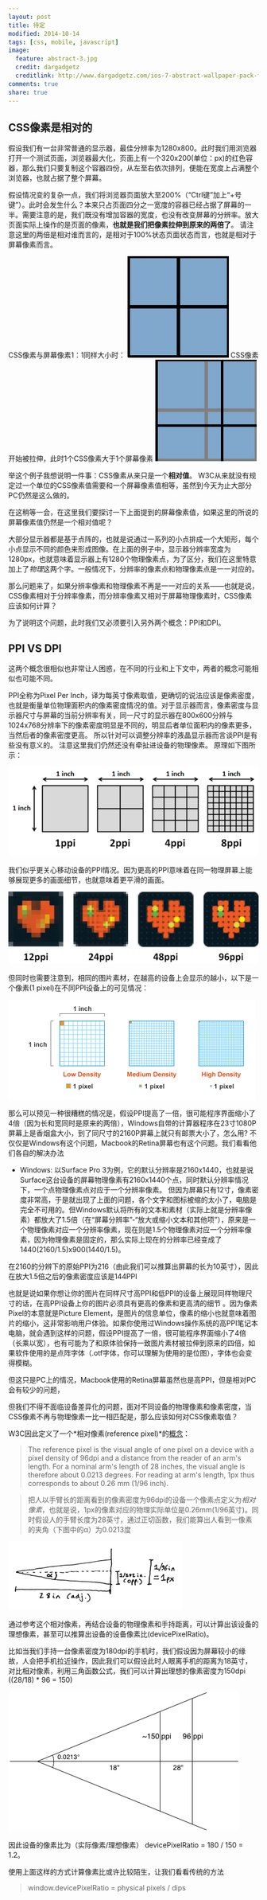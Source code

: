 ```yaml
---
layout: post
title: 待定
modified: 2014-10-14
tags: [css, mobile, javascript]
image:
  feature: abstract-3.jpg
  credit: dargadgetz
  creditlink: http://www.dargadgetz.com/ios-7-abstract-wallpaper-pack-for-iphone-5-and-ipod-touch-retina/
comments: true
share: true
---
```


## CSS像素是相对的

假设我们有一台非常普通的显示器，最佳分辨率为1280x800。此时我们用浏览器打开一个测试页面，浏览器最大化，页面上有一个320x200(单位：px)的红色容器，那么我们只要复制这个容器四份，从左至右依次排列，便能在宽度上占满整个浏览器，也就占据了整个屏幕。

假设情况变的复杂一点，我们将浏览器页面放大至200%（“Ctrl键”加上“+号键”）。此时会发生什么？本来只占页面四分之一宽度的容器已经占据了屏幕的一半。需要注意的是，我们既没有增加容器的宽度，也没有改变屏幕的分辨率。放大页面实际上操作的是页面的像素，**也就是我们把像素拉伸到原来的两倍了**。 请注意这里的两倍是相对谁而言的，是相对于100%状态页面状态而言，也就是相对于屏幕像素而言。

CSS像素与屏幕像素1：1同样大小时：
![origin_pixel](./images/ppi/csspixels_100.gif)
CSS像素开始被拉伸，此时1个CSS像素大于1个屏幕像素
![zoom_in_pixel](./images/ppi/csspixels_in.gif)

举这个例子我想说明一件事：CSS像素从来只是一个**相对值**。 W3C从来就没有规定过一个单位的CSS像素值需要和一个屏幕像素值相等，虽然到今天为止大部分PC仍然是这么做的。

在这稍等一会，在这里我们要探讨一下上面提到的屏幕像素值，如果这里的所说的屏幕像素值仍然是一个相对值呢？

大部分显示器都是基于点阵的，也就是说通过一系列的小点排成一个大矩形，每个小点显示不同的颜色来形成图像。在上面的例子中，显示器分辨率宽度为1280px，也就意味着显示器上有1280个物理像素点，为了区分，我们在这里特意加上了*物理*这两个字。一般情况下，分辨率的像素点和物理像素点是一一对应的。

那么问题来了，如果分辨率像素和物理像素不再是一一对应的关系——也就是说，CSS像素相对于分辨率像素，而分辨率像素又相对于屏幕物理像素时，CSS像素应该如何计算？

为了说明这个问题，此时我们又必须要引入另外两个概念：PPI和DPI。


## PPI VS DPI

这两个概念很相似也非常让人困惑，在不同的行业和上下文中，两者的概念可能相似也可能不同。

PPI全称为Pixel Per Inch，译为每英寸像素取值，更确切的说法应该是像素密度，也就是衡量单位物理面积内的像素密度情况的值。对于显示器而言，像素密度与显示器尺寸与屏幕的当前分辨率有关，同一尺寸的显示器在800x600分辨与1024x768分辨率下的像素密度明显是不同的，明显后者单位面积内的像素更多，当然后者的像素密度更高。 所以针对可以调整分辨率的液晶显示器而言谈PPI是有些没有意义的。 注意这里我们仍然还没有牵扯进设备的物理像素。 原理如下图所示：

![original](./images/ppi/original.png)

我们似乎更关心移动设备的PPI情况。因为更高的PPI意味着在同一物理屏幕上能够展现更多的画面细节，也就意味着更平滑的画面。

![original](./images/ppi/original.jpg)

但同时也需要注意到，相同的图片素材，在越高的设备上会显示的越小，以下是一个像素(1 pixel)在不同PPI设备上的可见情况：

![pixel-density-1](./images/ppi/pixel-density-1.png)

那么可以预见一种很糟糕的情况是，假设PPI提高了一倍，很可能程序界面缩小了4倍（因为长和宽同时是原来的两倍），Windows自带的计算器程序在23寸1080P屏幕上是香烟盒大小，到了同尺寸的2160P屏幕上就只有邮票大小了，怎么用? 不仅仅是Windows有这个问题，Macbook的Retina屏幕也有这个问题。我们看看他们各自的解决办法

- Windows: 以Surface Pro 3为例，它的默认分辨率是2160x1440，也就是说Surface这台设备的屏幕物理像素有2160x1440个点，同时默认分辨率情况下，一个点物理像素点对应于一个分辨率像素。 但因为屏幕只有12寸，像素密度非常高，于是就出现了上面的问题，各个文字和图标被缩的太小了，电脑是完全不可用的。但Windows默认将所有的文本和素材（实际上就是分辨率像素）都放大了1.5倍（在“屏幕分辨率”-“放大或缩小文本和其他项”），原来是一个物理像素对应一个分辨率像素，现在则是1.5个物理像素对应一个分辨率像素，因为物理像素是固定的，那么实际上现在的分辨率已经变成了1440(2160/1.5)x900(1440/1.5)。

在2160的分辨下的原始PPI为216（由此我们可以推算出屏幕的长为10英寸），因此在放大1.5倍之后的像素密度应该是144PPI



也就是说如果你想让你的图片在同样尺寸高PPI和低PPI的设备上展现同样物理尺寸的话，在高PPI设备上你的图片必须具有更高的像素和更高清的细节
。因为像素Pixel的本意就是Picture Element，是图片的信息单位，像素的缩小也就意味着图片的缩小，这非常影响用户体验。如果你使用过Windows操作系统的高PPI笔记本电脑，就会遇到这样的问题，假设PPI提高了一倍，很可能程序界面缩小了4倍（长乘以宽），也有可能为了和原体验保持一致图片素材被拉伸到原来的四倍，如果软件使用的是点阵字体（.otf字体，你可以理解为使用的是位图），字体也会变得模糊。

但这只是PC上的情况，Macbook使用的Retina屏幕虽然也是高PPI，但是相对PC会有较少的问题，




但我们不得不面临设备差异化的问题，面对不同设备的物理像素和像素密度，当CSS像素不再与物理像素一比一相匹配是，那么应该如何对CSS像素取值？

W3C因此定义了一个*相对像素(reference pixel)*的[概念](http://www.w3.org/TR/CSS21/syndata.html#length-units)：

>The reference pixel is the visual angle of one pixel on a device with a pixel density of 96dpi and a distance from the reader of an arm's length. For a nominal arm's length of 28 inches, the visual angle is therefore about 0.0213 degrees. For reading at arm's length, 1px thus corresponds to about 0.26 mm (1/96 inch).

>把人以手臂长的距离看到的像素密度为96dpi的设备一个像素点定义为*相对像素*，也就是说，1px的像素对应的物理实际单位是0.26mm(1/96英寸)。同时假设人的手臂长度为28英寸，通过正切函数，我们能算出人看到一像素的夹角（下图中的α）为0.0213度

![pxangles](./images/ppi/pxangles.png)

通过参考这个相对像素，再结合设备的物理像素和手持距离，可以计算出该设备的理想像素，甚至可以推算出设备的设备像素比(devicePixelRatio)。

比如当我们手持一台像素密度为180dpi的手机时，我们假设因为屏幕较小的缘故，人会把手机拉近操作，因此我们可以假设此时人眼离手机的距离为18英寸，对比相对像素，利用三角函数公式，我们可以计算出理想的像素密度为150dpi ((28/18) * 96 = 150)

![calculate-dpr](./images/ppi/calculate-dpr.png)

因此设备的像素比为（实际像素/理想像素） devicePixelRatio = 180 / 150 = 1.2。

使用上面这样的方式计算像素比或许比较陌生，让我们看看传统的方法

>window.devicePixelRatio = physical pixels / dips





